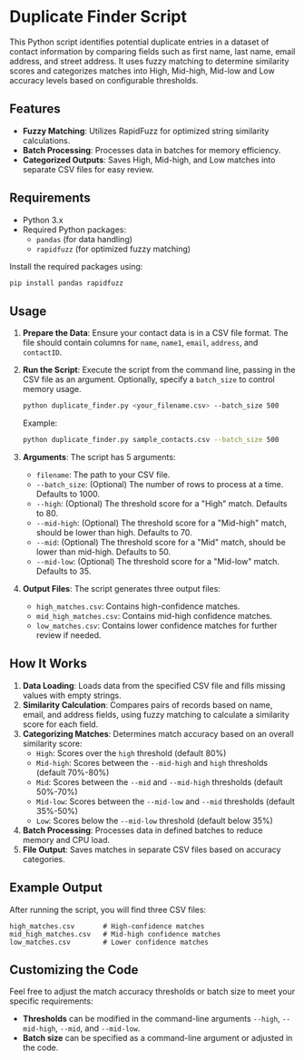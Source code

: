 
# Duplicate Finder Script

This Python script identifies potential duplicate entries in a dataset of contact information by comparing fields such as first name, last name, email address, and street address. It uses fuzzy matching to determine similarity scores and categorizes matches into High, Mid-high, Mid-low and Low accuracy levels based on configurable thresholds.

## Features
- **Fuzzy Matching**: Utilizes RapidFuzz for optimized string similarity calculations.
- **Batch Processing**: Processes data in batches for memory efficiency.
- **Categorized Outputs**: Saves High, Mid-high, and Low matches into separate CSV files for easy review.

## Requirements

- Python 3.x
- Required Python packages:
  - `pandas` (for data handling)
  - `rapidfuzz` (for optimized fuzzy matching)
  
Install the required packages using:
```bash
pip install pandas rapidfuzz
```

## Usage

1. **Prepare the Data**: Ensure your contact data is in a CSV file format. The file should contain columns for `name`, `name1`, `email`, `address`, and `contactID`.

2. **Run the Script**:
   Execute the script from the command line, passing in the CSV file as an argument. Optionally, specify a `batch_size` to control memory usage.
   ```bash
   python duplicate_finder.py <your_filename.csv> --batch_size 500
   ```
   Example:
   ```bash
   python duplicate_finder.py sample_contacts.csv --batch_size 500
   ```

3. **Arguments**:
   The script has 5 arguments:
   - `filename`: The path to your CSV file.
   - `--batch_size`: (Optional) The number of rows to process at a time. Defaults to 1000.
   - `--high`: (Optional) The threshold score for a "High" match. Defaults to 80.
   - `--mid-high`: (Optional) The threshold score for a "Mid-high" match, should be lower than high. Defaults to 70.
   - `--mid`: (Optional) The threshold score for a "Mid" match, should be lower than mid-high. Defaults to 50.
   - `--mid-low`: (Optional) The threshold score for a "Mid-low" match. Defaults to 35.

4. **Output Files**:
   The script generates three output files:
   - `high_matches.csv`: Contains high-confidence matches.
   - `mid_high_matches.csv`: Contains mid-high confidence matches.
   - `low_matches.csv`: Contains lower confidence matches for further review if needed.

## How It Works

1. **Data Loading**: Loads data from the specified CSV file and fills missing values with empty strings.
2. **Similarity Calculation**: Compares pairs of records based on name, email, and address fields, using fuzzy matching to calculate a similarity score for each field.
3. **Categorizing Matches**: Determines match accuracy based on an overall similarity score:
   - `High`: Scores over the `high` threshold (default 80%)
   - `Mid-high`: Scores between the `--mid-high` and `high` thresholds (default 70%-80%)
   - `Mid`: Scores between the `--mid` and `--mid-high` thresholds (default 50%-70%)
   - `Mid-low`: Scores between the `--mid-low` and `--mid` thresholds (default 35%-50%)
   - `Low`: Scores below the `--mid-low` threshold (default below 35%)
4. **Batch Processing**: Processes data in defined batches to reduce memory and CPU load.
5. **File Output**: Saves matches in separate CSV files based on accuracy categories.

## Example Output

After running the script, you will find three CSV files:
```plaintext
high_matches.csv       # High-confidence matches
mid_high_matches.csv   # Mid-high confidence matches
low_matches.csv        # Lower confidence matches
```

## Customizing the Code

Feel free to adjust the match accuracy thresholds or batch size to meet your specific requirements:
- **Thresholds** can be modified in the command-line arguments `--high`, `--mid-high`, `--mid`, and `--mid-low`.
- **Batch size** can be specified as a command-line argument or adjusted in the code.